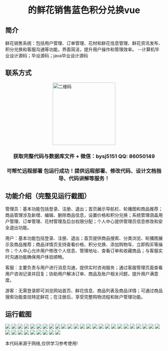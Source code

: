 <p><h1 align="center">的鲜花销售蓝色积分兑换vue</h1></p>

## 简介
鲜花销售系统：包括用户管理、订单管理、花材和鲜花信息管理、鲜花资讯发布、积分兑换和客服沟通等功能，界面简洁，提升用户操作和管理效率。    --计算机毕业设计源码；毕设源码；java毕业设计源码


## 联系方式
<img src="https://bs-1329754181.cos.ap-shanghai.myqcloud.com/wx.jpg" alt="二维码" style="display: block; margin: 0 auto;" width="200px">
<p><h3 align="center">获取完整代码与数据库文件 + 微信：bysj5151 QQ: 86050149</h3></p>
<p><h3 align="center">可帮忙远程部署 包运行成功！提供远程部署、修改代码、设计文档指导、代码讲解等服务！</h3></p>

## 功能介绍（完整见运行截图）
管理员：基本功能包括登录、注册、退出；首页展示导航栏、轮播图和商品推荐；商品管理涉及新增、编辑、删除商品信息，设置价格和积分兑换；系统管理涵盖用户管理、订单管理、花材管理及后台权限分配；个人中心提供管理员信息修改和安全退出功能。

用户：基本功能包括登录、注册、退出；首页提供商品搜索、分类浏览、轮播图展示及商品推荐；商品详情页支持查看价格、积分兑换、添加购物车、立即购买等操作；个人中心允许用户修改个人信息、管理地址、查看订单和收藏商品；与客服实时沟通功能确保用户体验顺畅。

客服：主要负责与用户进行消息沟通，提供实时咨询服务；通过客服管理页面查看用户咨询记录并回复；协助用户解决订单、商品及账户相关问题，提升用户满意度。

游客：无需登录即可浏览网站首页、鲜花信息、商品列表及商品详情；可通过商品搜索功能查找特定鲜花；在注册后，享受完整购物流程和账户管理功能。


## 运行截图
![](https://bs-1329754181.cos.ap-shanghai.myqcloud.com/ssm/FreshFlowerSalesBluePointsRedemption/img/001.jpg)
![](https://bs-1329754181.cos.ap-shanghai.myqcloud.com/ssm/FreshFlowerSalesBluePointsRedemption/img/002.jpg)
![](https://bs-1329754181.cos.ap-shanghai.myqcloud.com/ssm/FreshFlowerSalesBluePointsRedemption/img/003.jpg)
![](https://bs-1329754181.cos.ap-shanghai.myqcloud.com/ssm/FreshFlowerSalesBluePointsRedemption/img/004.jpg)
![](https://bs-1329754181.cos.ap-shanghai.myqcloud.com/ssm/FreshFlowerSalesBluePointsRedemption/img/005.jpg)
![](https://bs-1329754181.cos.ap-shanghai.myqcloud.com/ssm/FreshFlowerSalesBluePointsRedemption/img/006.jpg)
![](https://bs-1329754181.cos.ap-shanghai.myqcloud.com/ssm/FreshFlowerSalesBluePointsRedemption/img/007.jpg)
![](https://bs-1329754181.cos.ap-shanghai.myqcloud.com/ssm/FreshFlowerSalesBluePointsRedemption/img/008.jpg)
![](https://bs-1329754181.cos.ap-shanghai.myqcloud.com/ssm/FreshFlowerSalesBluePointsRedemption/img/009.jpg)
![](https://bs-1329754181.cos.ap-shanghai.myqcloud.com/ssm/FreshFlowerSalesBluePointsRedemption/img/010.jpg)
![](https://bs-1329754181.cos.ap-shanghai.myqcloud.com/ssm/FreshFlowerSalesBluePointsRedemption/img/011.jpg)
![](https://bs-1329754181.cos.ap-shanghai.myqcloud.com/ssm/FreshFlowerSalesBluePointsRedemption/img/012.jpg)
![](https://bs-1329754181.cos.ap-shanghai.myqcloud.com/ssm/FreshFlowerSalesBluePointsRedemption/img/013.jpg)
![](https://bs-1329754181.cos.ap-shanghai.myqcloud.com/ssm/FreshFlowerSalesBluePointsRedemption/img/014.jpg)
![](https://bs-1329754181.cos.ap-shanghai.myqcloud.com/ssm/FreshFlowerSalesBluePointsRedemption/img/015.jpg)
![](https://bs-1329754181.cos.ap-shanghai.myqcloud.com/ssm/FreshFlowerSalesBluePointsRedemption/img/016.jpg)
![](https://bs-1329754181.cos.ap-shanghai.myqcloud.com/ssm/FreshFlowerSalesBluePointsRedemption/img/017.jpg)
![](https://bs-1329754181.cos.ap-shanghai.myqcloud.com/ssm/FreshFlowerSalesBluePointsRedemption/img/018.jpg)
![](https://bs-1329754181.cos.ap-shanghai.myqcloud.com/ssm/FreshFlowerSalesBluePointsRedemption/img/019.jpg)
![](https://bs-1329754181.cos.ap-shanghai.myqcloud.com/ssm/FreshFlowerSalesBluePointsRedemption/img/020.jpg)
![](https://bs-1329754181.cos.ap-shanghai.myqcloud.com/ssm/FreshFlowerSalesBluePointsRedemption/img/021.jpg)
![](https://bs-1329754181.cos.ap-shanghai.myqcloud.com/ssm/FreshFlowerSalesBluePointsRedemption/img/022.jpg)
![](https://bs-1329754181.cos.ap-shanghai.myqcloud.com/ssm/FreshFlowerSalesBluePointsRedemption/img/023.jpg)
![](https://bs-1329754181.cos.ap-shanghai.myqcloud.com/ssm/FreshFlowerSalesBluePointsRedemption/img/024.jpg)
![](https://bs-1329754181.cos.ap-shanghai.myqcloud.com/ssm/FreshFlowerSalesBluePointsRedemption/img/025.jpg)
![](https://bs-1329754181.cos.ap-shanghai.myqcloud.com/ssm/FreshFlowerSalesBluePointsRedemption/img/026.jpg)
![](https://bs-1329754181.cos.ap-shanghai.myqcloud.com/ssm/FreshFlowerSalesBluePointsRedemption/img/027.jpg)
![](https://bs-1329754181.cos.ap-shanghai.myqcloud.com/ssm/FreshFlowerSalesBluePointsRedemption/img/028.jpg)
![](https://bs-1329754181.cos.ap-shanghai.myqcloud.com/ssm/FreshFlowerSalesBluePointsRedemption/img/029.jpg)
![](https://bs-1329754181.cos.ap-shanghai.myqcloud.com/ssm/FreshFlowerSalesBluePointsRedemption/img/030.jpg)
![](https://bs-1329754181.cos.ap-shanghai.myqcloud.com/ssm/FreshFlowerSalesBluePointsRedemption/img/031.jpg)
![](https://bs-1329754181.cos.ap-shanghai.myqcloud.com/ssm/FreshFlowerSalesBluePointsRedemption/img/032.jpg)
![](https://bs-1329754181.cos.ap-shanghai.myqcloud.com/ssm/FreshFlowerSalesBluePointsRedemption/img/033.jpg)
![](https://bs-1329754181.cos.ap-shanghai.myqcloud.com/ssm/FreshFlowerSalesBluePointsRedemption/img/034.jpg)

<p>本代码来源于网络,仅供学习参考使用!</p>
